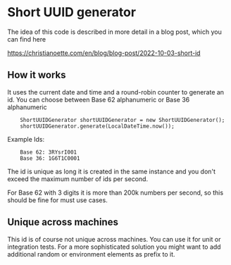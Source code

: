 # Short UUID generator

The idea of this code is described in more detail in a blog post, which you can find here

https://christianoette.com/en/blog/blog-post/2022-10-03-short-id

## How it works

It uses the current date and time and a round-robin counter to generate an id.
You can choose between Base 62 alphanumeric or Base 36 alphanumeric

```
    ShortUUIDGenerator shortUUIDGenerator = new ShortUUIDGenerator();
    shortUUIDGenerator.generate(LocalDateTime.now());
```

Example Ids:

```
    Base 62: 3RYsrI001
    Base 36: 1G6T1C0001
```

The id is unique as long it is created in the same instance and you don't exceed 
the maximum number of ids per second. 

For Base 62 with 3 digits it is more than 200k numbers per second, so this should be fine for must use cases.

## Unique across machines

This id is of course not unique across machines. You can use it for unit or integration tests.
For a more sophisticated solution you might want to add additional random or environment elements as prefix to it. 